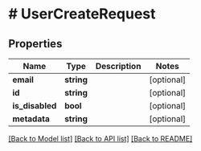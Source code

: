 # # UserCreateRequest

## Properties

Name | Type | Description | Notes
------------ | ------------- | ------------- | -------------
**email** | **string** |  | [optional]
**id** | **string** |  | [optional]
**is_disabled** | **bool** |  | [optional]
**metadata** | **string** |  | [optional]

[[Back to Model list]](../../README.md#models) [[Back to API list]](../../README.md#endpoints) [[Back to README]](../../README.md)
